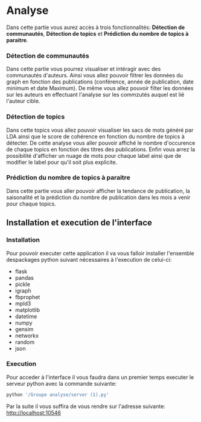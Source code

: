# Analyse

Dans cette partie vous aurez accès à trois fonctionnalités: **Détection de communautés**, **Détection de topics** et **Prédiction du nombre de topics à paraitre**. 

### Détection de communautés

Dans cette partie vous pourrez visualiser et intéragir avec des communautés d'auteurs. Ainsi vous allez pouvoir filtrer les données du graph en fonction des publications (conférence, année de publication, date minimum et date Maximum). De même vous allez pouvoir filter les données sur les auteurs en effectuant l'analyse sur les commzutés auquel est lié l'auteur cible. 

### Détection de topics

Dans cette topics vous allez pouvoir visualiser les sacs de mots généré par LDA ainsi que le score de cohérence en fonction du nombre de topics à détecter. De cette analyse vous aller pouvoir affiché le nombre d'occurence de chaque topics en fonction des titres des publications. Enfin vous arrez la possibilité d'afficher un nuage de mots pour chaque label ainsi que de modifier le label pour qu'il soit plus explicite. 

### Prédiction du nombre de topics à paraitre

Dans cette partie vous aller pouvoir afficher la tendance de publication, la saisonalité et la prédiction du nombre de publication dans les mois a venir pour chaque topics. 

## Installation et execution de l'interface

### Installation
Pour pouvoir executer cette application il va vous falloir installer l'ensemble despackages python suivant  nécessaires à l'execution de celui-ci: 
 * flask
  * pandas
  * pickle
  * igraph
  * fbprophet
  * mpld3
  * matplotlib
  * datetime
  * numpy
  * gensim
  * networkx
  * random
  * json

### Execution
Pour acceder à l'interface il vous faudra dans un premier temps executer le serveur python avec la commande suivante:
```python
python '/Groupe analyse/server (1).py'
```

Par la suite il vous suffira de vous rendre sur l'adresse suivante: [http://localhost:10546](http://localhost:10546)
